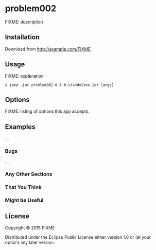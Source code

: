 # problem002

FIXME: description

## Installation

Download from http://example.com/FIXME.

## Usage

FIXME: explanation

    $ java -jar problem002-0.1.0-standalone.jar [args]

## Options

FIXME: listing of options this app accepts.

## Examples

...

### Bugs

...

### Any Other Sections
### That You Think
### Might be Useful

## License

Copyright © 2015 FIXME

Distributed under the Eclipse Public License either version 1.0 or (at
your option) any later version.
